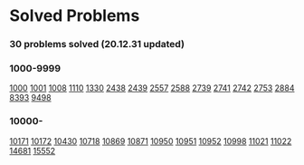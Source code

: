 # Solved Problems

### **30 problems solved (20.12.31 updated)**

### **1000-9999**

[1000](https://www.acmicpc.net/problem/1000) [1001](https://www.acmicpc.net/problem/1001) [1008](https://www.acmicpc.net/problem/1008) [1110](https://www.acmicpc.net/problem/1110) [1330](https://www.acmicpc.net/problem/1330) [2438](https://www.acmicpc.net/problem/2438) [2439](https://www.acmicpc.net/problem/2439) [2557](https://www.acmicpc.net/problem/2557) [2588](https://www.acmicpc.net/problem/2588) [2739](https://www.acmicpc.net/problem/2739) [2741](https://www.acmicpc.net/problem/2741) [2742](https://www.acmicpc.net/problem/2742) [2753](https://www.acmicpc.net/problem/2753) [2884](https://www.acmicpc.net/problem/2884) [8393](https://www.acmicpc.net/problem/8393) [9498](https://www.acmicpc.net/problem/9498)

### **10000-**

[10171](https://www.acmicpc.net/problem/10171) [10172](https://www.acmicpc.net/problem/10172) [10430](https://www.acmicpc.net/problem/10430) [10718](https://www.acmicpc.net/problem/10718) [10869](https://www.acmicpc.net/problem/10869) [10871](https://www.acmicpc.net/problem/10871) [10950](https://www.acmicpc.net/problem/10950) [10951](https://www.acmicpc.net/problem/10951) [10952](https://www.acmicpc.net/problem/10952) [10998](https://www.acmicpc.net/problem/10998) [11021](https://www.acmicpc.net/problem/11021) [11022](https://www.acmicpc.net/problem/11022) [14681](https://www.acmicpc.net/problem/14681) [15552](https://www.acmicpc.net/problem/15552)